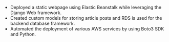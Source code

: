 - Deployed a static webpage using Elastic Beanstalk while leveraging the Django Web framework. 
- Created custom models for storing article posts and RDS is used for the backend database framework.
- Automated the deployment of various AWS services by using Boto3 SDK and Python. 
